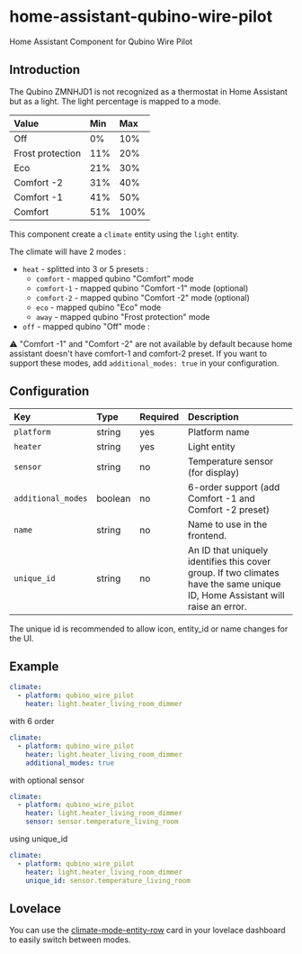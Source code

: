 # home-assistant-qubino-wire-pilot

Home Assistant Component for Qubino Wire Pilot

## Introduction

The Qubino ZMNHJD1 is not recognized as a thermostat in Home Assistant but as a light.
The light percentage is mapped to a mode.

| Value            | Min | Max  |
| :--------------- | :-- | :--- |
| Off              | 0%  | 10%  |
| Frost protection | 11% | 20%  |
| Eco              | 21% | 30%  |
| Comfort -2       | 31% | 40%  |
| Comfort -1       | 41% | 50%  |
| Comfort          | 51% | 100% |

This component create a `climate` entity using the `light` entity.

The climate will have 2 modes :

- `heat` - splitted into 3 or 5 presets :
  - `comfort` - mapped qubino "Comfort" mode
  - `comfort-1` - mapped qubino "Comfort -1" mode (optional)
  - `comfort-2` - mapped qubino "Comfort -2" mode (optional)
  - `eco` - mapped qubino "Eco" mode
  - `away` - mapped qubino "Frost protection" mode
- `off` - mapped qubino "Off" mode :

:warning: "Comfort -1" and "Comfort -2" are not available by default because home assistant doesn't have comfort-1 and comfort-2 preset. If you want to support these modes, add `additional_modes: true` in your configuration.

## Configuration

| Key                | Type    | Required | Description                                                                                                                 |
| :----------------- | :------ | :------- | :-------------------------------------------------------------------------------------------------------------------------- |
| `platform`         | string  | yes      | Platform name                                                                                                               |
| `heater`           | string  | yes      | Light entity                                                                                                                |
| `sensor`           | string  | no       | Temperature sensor (for display)                                                                                            |
| `additional_modes` | boolean | no       | 6-order support (add Comfort -1 and Comfort -2 preset)                                                                      |
| `name`             | string  | no       | Name to use in the frontend.                                                                                                |
| `unique_id`        | string  | no       | An ID that uniquely identifies this cover group. If two climates have the same unique ID, Home Assistant will raise an error. |

The unique id is recommended to allow icon, entity_id or name changes for the UI. 

## Example

```yaml
climate:
  - platform: qubino_wire_pilot
    heater: light.heater_living_room_dimmer
```

with 6 order

```yaml
climate:
  - platform: qubino_wire_pilot
    heater: light.heater_living_room_dimmer
    additional_modes: true
```

with optional sensor

```yaml
climate:
  - platform: qubino_wire_pilot
    heater: light.heater_living_room_dimmer
    sensor: sensor.temperature_living_room
```

using unique_id

```yaml
climate:
  - platform: qubino_wire_pilot
    heater: light.heater_living_room_dimmer
    unique_id: sensor.temperature_living_room
```

## Lovelace

You can use the [climate-mode-entity-row](https://github.com/piitaya/lovelace-climate-mode-entity-row) card in your lovelace dashboard to easily switch between modes.
